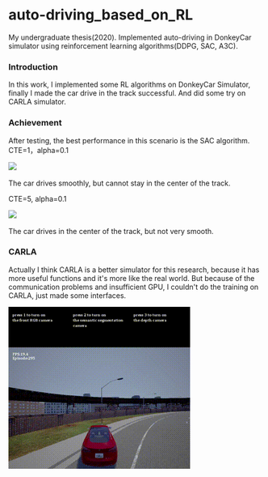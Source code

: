# auto-driving_based_on_RL
My undergraduate thesis(2020). Implemented auto-driving in DonkeyCar simulator using reinforcement learning algorithms(DDPG, SAC, A3C).

### Introduction ###
In this work, I implemented some RL algorithms on DonkeyCar Simulator, finally I made the car drive in the track successful.
And did some try on CARLA simulator.

### Achievement ###
After testing, the best performance in this scenario is the SAC algorithm.
CTE=1，alpha=0.1

![](./Assets/gifs/S_CTE=1.gif)

The car drives smoothly, but cannot stay in the center of the track.


CTE=5, alpha=0.1

![](./Assets/gifs/S_CTE=5.gif)

The car drives in the center of the track, but not very smooth.

### CARLA ###
Actually I think CARLA is a better simulator for this research, because it has more useful functions and it's more like the real world. But because of the communication problems and insufficient GPU, I couldn't do the training on CARLA, just made some interfaces.

![](./Assets/gifs/CARLA.gif)


